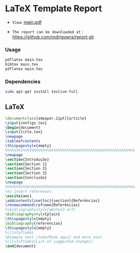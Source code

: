 # LaTeX Template Report

* `View`: [main.pdf](https://github.com/rodrigowra/report/blob/master/main.pdf)

* `The report can be downloaded at` : <https://github.com/rodrigowra/report.git>

### Usage

```bash
pdflatex main.tex
bibtex main.tex
pdflatex main.tex
```

### Dependencies

```bash
sudo apt-get install texlive-full
```
LaTeX
-----
<!---
Add the contents of `myfile.tex` into your LaTeX source code, for example using `\input{myfile.tex}`. 
Make sure that the required packages (such as `pgfplots`) are loaded in the preamble of your document as in the example:
-->
```latex
\documentclass[a4paper,11pt]{article}
\input{configs.tex}
\begin{document}
\input{title.tex}
\newpage
\tableofcontents
\thispagestyle{empty}
%%%%%%%%%%%%%%%%%%%%%%%%%%%%%%%%%%%%%%%%%%%%%%%%%%%%%%%%%%%
\newpage
\section{Introdução}
\section{Section 1}
\section{Section 2}
\section{Section 3}
\section{Conclusão}
\newpage
%%%%%%%%%%%%%%%%%%%%%%%%%%%%%%%%%%%%%%%%%%%%%%%%%%%%%%%%%%%
%to insert references
\nocite{ams} 
\addcontentsline{toc}{section}{Referências}
\renewcommand\refname{Referências}
%\bibliographystyle{abntex2-alf}
\bibliographystyle{plain}
\thispagestyle{empty}
\bibliography{referencias}
\thispagestyle{empty}
%\listoftodos
%Example text \todo{Mude aqui} and more text
%\listoftodos[List of suggested changes]
\end{document}
```
<!---*#### Packages

<!---** `amsmath` :Math library
<!---** `amsfonts` : Math Fonts
<!---** `amssymb`: Math Symbols
<!---** `inputenc`: Input of accents, special characters
<!---** `fontenc`: font
<!---** `url`: Use urls
<!---** `hyperref`: destaca links, citações e referências cruzadas,
<!---** `graphicx`: inserção de imagens
<!---** `parskip`: espaço extra entre parágrafos
<!---** `caption`: personaliza o espaço entre a legenda e a figura/fonte
<!---** `microtype`: faz com que o título tenha um espaço maior entre as letras
<!---** `fancyhdr`: cabeçalhos e rodapés
<!---** `titlesec`: personalização dos títulos
<!---** `setspace`: permite aumentar o espaço entre os títulos das seções
<!---** `natbib`: bibliografia
<!---* `geometry`: margens
